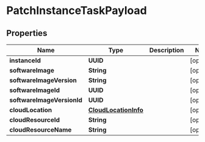 

# PatchInstanceTaskPayload


## Properties

Name | Type | Description | Notes
------------ | ------------- | ------------- | -------------
**instanceId** | **UUID** |  |  [optional]
**softwareImage** | **String** |  |  [optional]
**softwareImageVersion** | **String** |  |  [optional]
**softwareImageId** | **UUID** |  |  [optional]
**softwareImageVersionId** | **UUID** |  |  [optional]
**cloudLocation** | [**CloudLocationInfo**](CloudLocationInfo.md) |  |  [optional]
**cloudResourceId** | **String** |  |  [optional]
**cloudResourceName** | **String** |  |  [optional]



